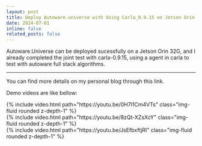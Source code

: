```yaml
---
layout: post
title: Deploy Autoware.universe with Using Carla_0.9.15 on Jetson Orin
date: 2024-07-01
inline: false
related_posts: false
---
```

Autoware.Universe can be deployed sucessfully on a Jetson Orin 32G, and I already completed the
joint test with carla-0.9.15, using a agent in carla to test with autoware full stack algorithms.
***

You can find more details on my personal blog through this link.

Demo videos are like bellow:

<div class="row mt-3">
    <div class="col-sm mt-3 mt-md-0">
        {% include video.html path="https://youtu.be/0H7I1Cm4VTs" class="img-fluid rounded z-depth-1" %}
    </div>
    <div class="col-sm mt-3 mt-md-0">
        {% include video.html path="https://youtu.be/8zQt-XZsXcY" class="img-fluid rounded z-depth-1" %}
    </div>
    <div class="col-sm mt-3 mt-md-0">
        {% include video.html path="https://youtu.be/JsEfbxftjRI" class="img-fluid rounded z-depth-1" %}
    </div>
</div>


